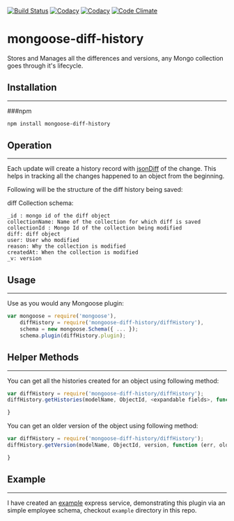 [![Build Status](https://travis-ci.org/mimani/mongoose-diff-history.svg?branch=master)](https://travis-ci.org/mimani/mongoose-diff-history)
[![Codacy](https://api.codacy.com/project/badge/grade/bf1936538af048ac8d104a6c2ecd71ca)](https://www.codacy.com/app/mimani-saurabh/mongoose-diff-history)
[![Codacy](https://api.codacy.com/project/badge/coverage/bf1936538af048ac8d104a6c2ecd71ca)](https://www.codacy.com/app/mimani-saurabh/mongoose-diff-history)
[![Code Climate](https://codeclimate.com/github/mimani/mongoose-diff-history/badges/gpa.svg)](https://codeclimate.com/github/mimani/mongoose-diff-history)

mongoose-diff-history
=============

Stores and Manages all the differences and versions, any Mongo collection goes through it's lifecycle.

## Installation
---------------
###npm
``` sh
npm install mongoose-diff-history
```

## Operation
---------------
Each update will create a history record with [jsonDiff](https://github.com/benjamine/jsondiffpatch) of the change. This helps in tracking all the changes happened to an object from the beginning.

Following will be the structure of the diff history being saved:


diff Collection schema:

```
_id : mongo id of the diff object
collectionName: Name of the collection for which diff is saved
collectionId : Mongo Id of the collection being modified
diff: diff object
user: User who modified
reason: Why the collection is modified
createdAt: When the collection is modified
_v: version
```

## Usage
---------------
Use as you would any Mongoose plugin:

``` js
var mongoose = require('mongoose'),
    diffHistory = require('mongoose-diff-history/diffHistory'),
    schema = new mongoose.Schema({ ... });
    schema.plugin(diffHistory.plugin);
```


## Helper Methods
---------------
You can get all the histories created for an object using following method:

``` js
var diffHistory = require('mongoose-diff-history/diffHistory');
diffHistory.getHistories(modelName, ObjectId, <expandable fields>, function (err, histories) {

}
```

You can get an older version of the object using following method:
``` js
var diffHistory = require('mongoose-diff-history/diffHistory');
diffHistory.getVersion(modelName, ObjectId, version, function (err, oldObject) {

}
```



## Example
---------------
I have created an [example](https://github.com/mimani/mongoose-diff-history/tree/master/example) express service, demonstrating this plugin via an simple employee schema, checkout `example` directory in this repo.